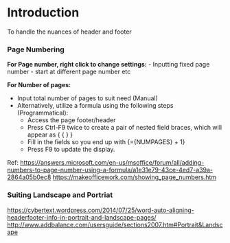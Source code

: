 # Introduction

To handle the nuances of header and footer

### Page Numbering

**For Page number, right click to change settings:**
    - Inputting fixed page number
    - start at different page number  etc

**For Number of pages:**
- Input total number of pages to suit need (Manual)
- Alternatively, utilize a formula using the following steps (Programmatical):
    - Access the page footer/header
    - Press Ctrl-F9 twice to create a pair of nested field braces, which will appear as { { } }
    - Fill in the fields so you end up with {={NUMPAGES} + 1}
    - Press F9 to update the display.

Ref:
https://answers.microsoft.com/en-us/msoffice/forum/all/adding-numbers-to-page-number-using-a-formula/a1e31e79-43ce-4ed7-a39a-2864a05b0ec8
https://makeofficework.com/showing_page_numbers.htm

### Suiting Landscape and Portriat


https://cybertext.wordpress.com/2014/07/25/word-auto-aligning-headerfooter-info-in-portrait-and-landscape-pages/
http://www.addbalance.com/usersguide/sections2007.htm#Portrait&Landscape


